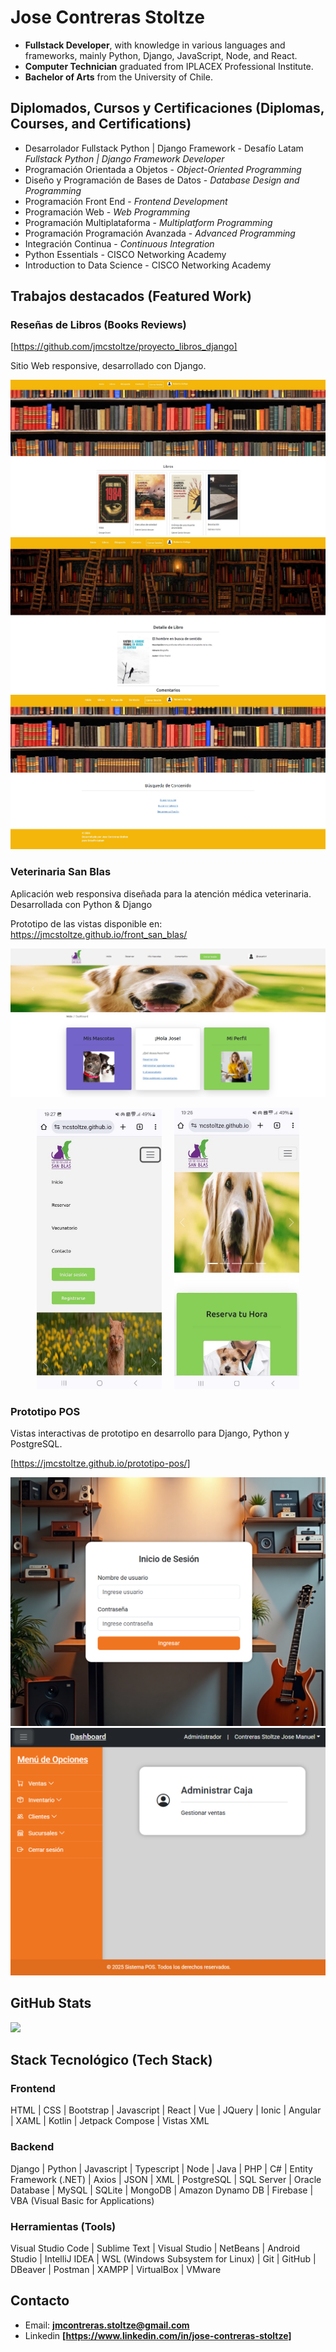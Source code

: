 # Jose Contreras Stoltze

- **Fullstack Developer**, with knowledge in various languages and frameworks, mainly Python, Django, JavaScript, Node, and React.
- **Computer Technician** graduated from IPLACEX Professional Institute.
- **Bachelor of Arts** from the University of Chile.

## Diplomados, Cursos y Certificaciones (Diplomas, Courses, and Certifications)

- Desarrolador Fullstack Python | Django Framework - Desafío Latam *Fullstack Python | Django Framework Developer*
- Programación Orientada a Objetos - *Object-Oriented Programming*
- Diseño y Programación de Bases de Datos - *Database Design and Programming*
- Programación Front End - *Frontend Development*
- Programación Web - *Web Programming*
- Programación Multiplataforma - *Multiplatform Programming*
- Programación Programación Avanzada - *Advanced Programming*
- Integración Continua - *Continuous Integration*
- Python Essentials - CISCO Networking Academy
- Introduction to Data Science - CISCO Networking Academy

## Trabajos destacados (Featured Work)

### Reseñas de Libros (Books Reviews)

[https://github.com/jmcstoltze/proyecto_libros_django]

Sitio Web responsive, desarrollado con Django.

![Captura de pantalla 2](screenshots/libros.jpg)
![Captura de pantalla 3](screenshots/detalle_libro.jpg)
![Captura de pantalla 4](screenshots/busqueda.jpg)

### Veterinaria San Blas

Aplicación web responsiva diseñada para la atención médica veterinaria. Desarrollada con Python & Django

Prototipo de las vistas disponible en: https://jmcstoltze.github.io/front_san_blas/

![Captura de pantalla 1](screenshots/captura_1.jpg)
<p align="center">
    <img src="screenshots/captura_3.jpg" alt="Captura de pantalla 3" width="200"/>
    <td>&nbsp;&nbsp;&nbsp;</td>
    <img src="screenshots/captura_4.jpg" alt="Captura de pantalla 4" width="200"/>
</p>

### Prototipo POS

Vistas interactivas de prototipo en desarrollo para Django, Python y PostgreSQL.

[https://jmcstoltze.github.io/prototipo-pos/]

![Captura de pantalla 5](screenshots/pagina-login.png)
![Captura de pantalla 6](screenshots/pagina-dashboard.png)

## GitHub Stats

![](https://github-readme-stats.vercel.app/api/top-langs/?username=jmcstoltze&theme=omni&hide_border=false&include_all_commits=false&count_private=false&layout=compact)

## Stack Tecnológico (Tech Stack)

### Frontend

HTML | CSS | Bootstrap | Javascript | React | Vue | JQuery | Ionic | Angular | XAML | Kotlin | Jetpack Compose | Vistas XML

### Backend

Django | Python | Javascript | Typescript | Node | Java | PHP | C# | Entity Framework (.NET) | Axios | JSON | XML | PostgreSQL | SQL Server | Oracle Database | MySQL | SQLite | MongoDB | Amazon Dynamo DB | Firebase | VBA (Visual Basic for Applications)

### Herramientas (Tools)

Visual Studio Code | Sublime Text | Visual Studio | NetBeans | Android Studio | IntelliJ IDEA | WSL (Windows Subsystem for Linux) | Git | GitHub | DBeaver | Postman | XAMPP | VirtualBox | VMware

## Contacto

- Email: **<jmcontreras.stoltze@gmail.com>**
- Linkedin **[https://www.linkedin.com/in/jose-contreras-stoltze]**
